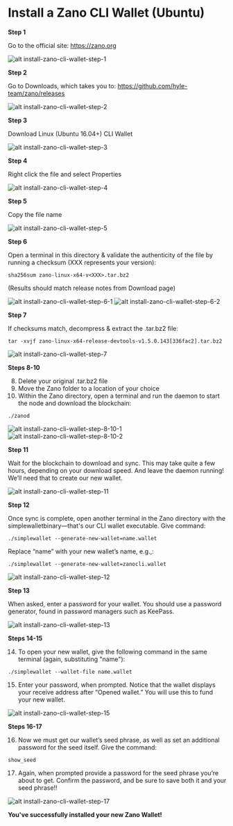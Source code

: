 # Install a Zano CLI Wallet (Ubuntu)

**Step 1**

Go to the official site: https://zano.org

![alt install-zano-cli-wallet-step-1](../../static/img/use/install-zano-cli-wallet-ubuntu/install-zano-cli-wallet-step-1.png "install-zano-cli-wallet-step-1")

**Step 2**

Go to Downloads, which takes you to: https://github.com/hyle-team/zano/releases

![alt install-zano-cli-wallet-step-2](../../static/img/use/install-zano-cli-wallet-ubuntu/install-zano-cli-wallet-step-2.png "install-zano-cli-wallet-step-2")


**Step 3**

Download Linux (Ubuntu 16.04+) CLI Wallet

![alt install-zano-cli-wallet-step-3](../../static/img/use/install-zano-cli-wallet-ubuntu/install-zano-cli-wallet-step-3.png "install-zano-cli-wallet-step-3")

**Step 4**

Right click the file and select Properties

![alt install-zano-cli-wallet-step-4](../../static/img/use/install-zano-cli-wallet-ubuntu/install-zano-cli-wallet-step-4.png "install-zano-cli-wallet-step-4")

**Step 5**

Copy the file name

![alt install-zano-cli-wallet-step-5](../../static/img/use/install-zano-cli-wallet-ubuntu/install-zano-cli-wallet-step-5.png "install-zano-cli-wallet-step-5")

**Step 6**

Open a terminal in this directory & validate the authenticity of the file by running a checksum (XXX represents your version):

```
sha256sum zano-linux-x64-v<XXX>.tar.bz2
```

(Results should match release notes from Download page)

![alt install-zano-cli-wallet-step-6-1](../../static/img/use/install-zano-cli-wallet-ubuntu/install-zano-cli-wallet-step-6-1.png "install-zano-cli-wallet-step-6-1")
![alt install-zano-cli-wallet-step-6-2](../../static/img/use/install-zano-cli-wallet-ubuntu/install-zano-cli-wallet-step-6-2.png "install-zano-cli-wallet-step-6-2")

**Step 7**

If checksums match, decompress & extract the .tar.bz2 file:

```
tar -xvjf zano-linux-x64-release-devtools-v1.5.0.143[336fac2].tar.bz2
```

![alt install-zano-cli-wallet-step-7](../../static/img/use/install-zano-cli-wallet-ubuntu/install-zano-cli-wallet-step-7.png "install-zano-cli-wallet-step-7")

**Steps 8-10**

8. Delete your original .tar.bz2 file
9. Move the Zano folder to a location of your choice
10. Within the Zano directory, open a terminal and run the daemon to start the node and download the blockchain:

```
./zanod
```

![alt install-zano-cli-wallet-step-8-10-1](../../static/img/use/install-zano-cli-wallet-ubuntu/install-zano-cli-wallet-step-8-10-1.png "install-zano-cli-wallet-step-8-10-1")
![alt install-zano-cli-wallet-step-8-10-2](../../static/img/use/install-zano-cli-wallet-ubuntu/install-zano-cli-wallet-step-8-10-2.png "install-zano-cli-wallet-step-8-10-2")

**Step 11**

Wait for the blockchain to download and sync. This may take quite a few hours, depending on your download speed. And leave the daemon running! We’ll need that to create our new wallet.

![alt install-zano-cli-wallet-step-11](../../static/img/use/install-zano-cli-wallet-ubuntu/install-zano-cli-wallet-step-11.png "install-zano-cli-wallet-step-11")

**Step 12**

Once sync is complete, open another terminal in the Zano directory with the simplewalletbinary—that's our CLI wallet executable. Give command:

```
./simplewallet --generate-new-wallet=name.wallet
```

Replace “name” with your new wallet’s name, e.g.,:

```
./simplewallet --generate-new-wallet=zanocli.wallet
```

![alt install-zano-cli-wallet-step-12](../../static/img/use/install-zano-cli-wallet-ubuntu/install-zano-cli-wallet-step-12.png "install-zano-cli-wallet-step-12")


**Step 13**

When asked, enter a password for your wallet. You should use a password generator, found in password managers such as KeePass.

![alt install-zano-cli-wallet-step-13](../../static/img/use/install-zano-cli-wallet-ubuntu/install-zano-cli-wallet-step-13.png "install-zano-cli-wallet-step-13")

**Steps 14-15**

14. To open your new wallet, give the following command in the same terminal (again, substituting "name"):

```
./simplewallet --wallet-file name.wallet
```

15. Enter your password, when prompted. Notice that the wallet displays your receive address after “Opened wallet.” You will use this to fund your new wallet.

![alt install-zano-cli-wallet-step-15](../../static/img/use/install-zano-cli-wallet-ubuntu/install-zano-cli-wallet-step-15.png "install-zano-cli-wallet-step-15")

**Steps 16-17**

16. Now we must get our wallet’s seed phrase, as well as set an additional password for the seed itself. Give the command:

```
show_seed
```

17. Again, when prompted provide a password for the seed phrase you’re about to get. Confirm the password, and be sure to save both it and your seed phrase!!

![alt install-zano-cli-wallet-step-17](../../static/img/use/install-zano-cli-wallet-ubuntu/install-zano-cli-wallet-step-17.png "install-zano-cli-wallet-step-17")


**You've successfully installed your new Zano Wallet!**
